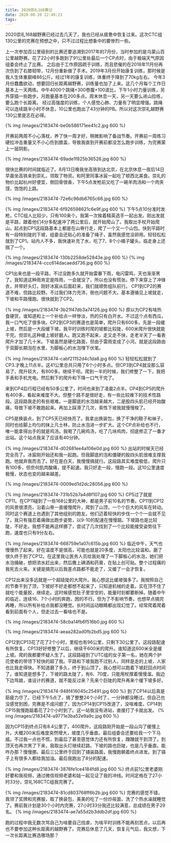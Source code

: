 ```yaml
---
title: 2020崇礼168赛记
date: 2020-08-20 22:49:23
tags:
---
```


2020崇礼168越野赛已经过去几天了，我也已经从疲惫中恢复过来。这次CTC组130公里的完赛在预想之中，只不过过程比想象中的要惨烈一些。

<!-- more -->

上一次参加百公里级别的比赛还要追溯到2017年的7月份，当时参加的是乌蒙山百公里越野赛。花了22小时多跑到了91公里处最后一个CP点时，由于极端天气原因组委会终止了比赛。
之后由于工作原因疏于训练，而且悲催的在2018年11月份再次伤到了右膝韧带，12月份重新做了手术。2019年3月份开始康复训练，那时候是我人生体重巅峰86公斤。经过1年的康复训练，体重终于降到了70kg左右。
今年3月份蠢蠢欲动，想要回归长距离越野赛，训练量也加了上来。这几个月每个工作日基本上一天两练。中午4000个跳绳+300卷腹+100波比，下午1小时力量训练，另外穿插一些跑步。月跑量基本在200多点。周末休息一天，另一天要么进山拉练，要么跑个长距离。
经过高强度的训练，个人感觉心肺、力量有了明显增强。跳绳可以连续跳半小时不休息，10公里也跑出了43分钟的PB。所以对这次崇礼越野赛130公里是志在必得。

{% img /images/2183474-be0b586171ee41c2.jpg 600  %}

开赛前两周不小心落枕，养了快一周才好，稍微影响了备战节奏。开赛前一周练习硬拉冲击重量又不小心伤到膝盖，导致我直到开赛前都没怎么跑步训练，为完赛蒙上一层阴影。

{% img /images/2183474-69ade1f825b36526.jpg 600  %}

很快比赛的时间就临近了。8月13日晚我坐高铁到达北京，在北京休息一夜后14日早晨坐高铁来到崇礼，领取了物资。和阿里同事冰宸一起吃了顿西北美食。崇礼的物价比起杭州好便宜，倒回骨很香，下午5点发枪前又吃了一碗羊肉汤和一个肉夹馍，饱饱的上路。

{% img /images/2183474-72e6c96db6765c66.jpg 600  %}


{% img /images/2183474-6f926598621c6e9f.jpg 600  %}
下午5点10分准时发枪，CTC组人比较少，只有100来个。我第一次挨着精英选手一起出发。刚出发就是平路，跟着他们4分多配速冲了两公里后，就开始爬山了。我取出手杖开始爬山。起点到CP1这段路基本上都是在山脊行走，爬了一个又一个山包。快到平路时有一段特别陡的下坡，组委会还贴心的准备了绳子，虽然我感觉没卵用。轻轻松松就到了CP1。站内人不多，我快速补充了水，吃了7、8个小橘子罐头。临走身上还揣了一个。

{% img /images/2183474-130b2258de52843e.jpg 600  %}
{% img /images/2183474-ccc614dacaedd736.jpg 600  %}

CP1出来也是一段平路，不过没跑多久就开始雷暴下雨，电闪雷鸣，天也渐渐黑了。我知道这种雨肯定是阵雨，一会就没了，所以也没有慌张。停下来穿上了冲锋衣，并带好头灯。刚好冰宸从后面赶来，我们就顺势组队前行。 CP1到CP2的赛道不难，但路比较野。不过我们体力充沛，倒也问题不大。基本遵循见上坡就走，下坡和平路慢跑。很快就到了CP2。

{% img /images/2183474-3b21f47db3a74126.jpg 600  %}
原以为CP2有啥热食硬货，谁知道和上一个补给点一样惨淡，热的只有白开水。不过这个点有西瓜，我一口气吃了很多块。CP2到CP3的赛道也是简单，爬升只有600多。先是一段缓上坡，然后是一大段缓下坡。我平时训练时爬的坡都比较陡，600米爬升很快就能干完。但崇礼这种缓上坡好磨人。跑又跑不起来，走又走不快，走老半天了一看表爬升才加了几十米。下坡虽然是硬化路面，但由于雷雨变成了小河。就是这段路由于双脚长期泡在水里，为脚板心的水泡埋下伏笔。

{% img /images/2183474-cabf21152d4c1da8.jpg 600  %}
轻轻松松就到了CP3.才晚上11点半。这41公里总共只用了6个小时多点。但CP3到CP4就没那么容易了，爬升较大，有800多。继续干呗。爬到一半的时候，我们修整了一下，我把手表和手机充电。然后剩下的爬升和下降一口气干完了。

来到CP4后行程已经有50多公里了，时间也来到了凌晨2点半。CP4到CP5的爬升有400多，看起来难度不大。但整个路不是很好走，有一些比较难下的技术性路段。这段路我走的有些艰难。一是脚底的水泡越来越大，二是股四头肌已经开始酸痛，导致下坡不敢跑起来。再加上踩滑了几次，索性下坡我就慢慢梭了。

CP5是换装点，到了CP5天已经快亮了。我拿出换装包，换了干净的鞋子和袜子，同时也给脚上均匀的抹上凡士林，防止水泡进一步扩大。这个CP点补给也不行，唯一能拿得出手的就是鸡汤。我喝了几碗鸡汤，吃了几块鸡肉，彻底修正了一番才出站。这个站点我呆了应该有40分钟。

{% img /images/2183474-d02681ee4a106e0d.jpg 600  %}
出站的时候天已经完全亮了。冰宸刚开始还和我一起跑。但我脚底的泡和僵硬的股四头肌很难支撑我跑。他就弃我而去了。好在是白天，我慢慢搞就行。这段路其实难度极低，爬升只有100多，但奈何肌肉酸痛，提不起速。我只好走一段，慢跑一段。这10公里速度极慢，状态也变的越来越差。

{% img /images/2183474-0009ed1d2dc28056.jpg 600  %}

{% img /images/2183474-731b52b7a4d8f107.jpg 600  %}
CP5过了就是CP11。在CP11碰到了一些168公里的大神，都是男子前10名的节奏。CP11到CP12的风景很漂亮，沿着山脊一直缓慢爬升，爬到了山顶，一个个巨大的风车在转动。同时这个赛道上也遇到了其他组别的跑友。他们迈着轻快的步伐一个个一会就不见了。我只有强忍着痛做出跑步姿势，以9-10的配速在慢慢踮。下坡路也是比较陡，不好走。我想不能再这样挪了，尝试了几次找到了一个比较能接受姿势往下跑，速度也只有9分左右。

{% img /images/2183474-668759e1a07c615b.jpg 600  %}
临近中午，天气也慢慢热了起来。好在温度不是很高，可能也就是20多度，太阳也比较温和。磨了很久终于到了CP12。在这里我让医务人员给我处理了一下脚板心的水泡，她们把水泡捅破，想把浓水赶出来，然后撒上碘酒和药膏，在贴上创可贴。整个过程痛的我死去火来。关键是搞完以后我差点路都不能走了，又缓了一会才恢复。

CP12出来没多远就是一个超级陡的大爬升。我心想这比缓坡强多了。我按照自己的节奏干到了顶，下坡好不好走都想不起来了，只知道机械的走着。实在顶不住了就吃个能量胶，继续走。这时候感觉肚子里空空的，能量时刻都要断掉。随着中午的临近，连续16、7个小时的奔跑，困的不行。但为了不影响节奏，也想早点搞完再睡，所以所有补给点我都没睡觉。长时间运动眼睛都出现幻觉了。经常爬着爬着看到前面有个人，但走过去一看啥也不是。

{% img /images/2183474-58cba14fb6f516b0.jpg 600  %}

{% img /images/2183474-aeaa282ad0fb2bd5.jpg 600  %}

CP12到CP13花了花了2个小时，里程也有96公里，只剩下30公里了。这段路配速有所恢复。CP13好好修整了以后，继续干600米的爬升。谁知道这600米全是缓上坡。爬的我都要怀疑人生了。这段路碰到了UTC组的女子第一名，她在两个护花使者的带领下轻快的超了我。平路和下坡我跑不过别人，同样是走的上坡，人家也比我走得快。不知道磨了多久，终于到山顶了。我心想可以跑着下坡赶回点时间了。谁知道是想多了，下坡的路太陡了，有6、70度，只能用杖撑着慢慢溜。我边下边骂娘，谁设计的赛道，就不能反过来？先来个巨陡的爬升再来个缓下坡多好。

{% img /images/2183474-948f416045c25491.jpg 600  %}
到了CP14以后真是筋疲力尽了。已经下午5点了，搞了整整24个小时了，一分钟都没睡过。但自己也没感觉到困，完赛是不成问题了，因为CP14到CP15改道了，没啥难度。CP14到CP15我慢跑踮着花了2个小时到了。这一站我没有进站，直接打了卡就出发。
{% img /images/2183474-a9771e3ba52e9a9c.jpg 600  %}

因为CP15到终点只有8.4公里了，400爬升。这段路刚开始是一段山沟了缓慢上升。大概200米后难度突然增大，坡度几乎垂直。最后组委会还要给我一个下马威。不过我一点也不慌，到最后了甚至感觉体力还有所恢复，蹭蹭就干到顶了。到顶天也再次黑了下来，我取出头灯继续赶路。下坡的路也巨陡，也是几乎垂直。能咋办那？慢慢挪。最后三公里终于回到了铺装路面，我慢跑朝着终点进发。到了镇子上有很多人都给我加油。最后我跑出了8分的配速。

{% img /images/2183474-3876fe1ce4184fd8.jpg 600  %}
终点前1公里老婆刚好要和我视频，通过微信视频老婆和娃一起见证了我的冲线。时间定格在了27小时33分，崇礼168CTC组我完赛了。

{% img /images/2183474-81cd803768ff6b2b.jpg 600  %}
完赛的感觉不错，我领了奖牌和完赛服，取了换装包，美美的吃了一份炒莜面，洗了个热水澡就睡觉了。赛前我计划是30个小时内完赛，27小时33分我还比较满意，总成绩在男子29名。
{% img /images/2183474-ae7a55d2b3ddb2df.jpg 600  %}

跑的过程中我无数次骂自己为啥要自己找虐，为啥平时训练不能再刻苦点，以后再也不要参加这种长距离的越野赛了。完赛后休息了几天，恢复元气后，我又想，下一次长距离比赛选哪场那？